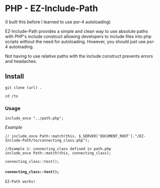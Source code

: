 # PHP - EZ-Include-Path 
(I built this before I learned to use psr-4 autoloading)

EZ-Include-Path provides a simple and clean way to use absolute paths with PHP's include construct allowing developers to include files into php scripts without the need for autoloading. However, you should just use psr-4 autoloading.

Not having to use relative paths with the include construct prevents errors and headaches.

## Install
``` git clone (url) . ```

``` cd /to ```

### Usage
```include_once "../path.php";```

*Example*
```
// include_once Path::match(this, $_SERVER['DOCUMENT_ROOT']."/EZ-Include-Path/to/connecting_class.php");

//Example 2: connecting_class defined in path.php
include_once Path::match(this, connecting_class);

connecting_class::test(); 
```

#### `connecting_class::test();`   

```
EZ-Path works!
```

